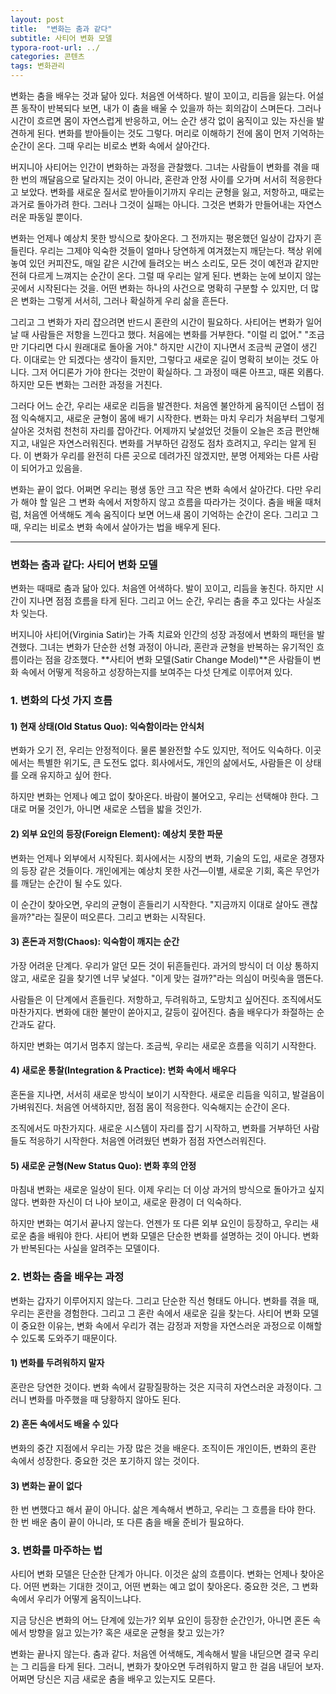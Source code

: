 ```yaml
---
layout: post
title:  "변화는 춤과 같다"
subtitle: 사티어 변화 모델
typora-root-url: ../
categories: 콘텐츠
tags: 변화관리
---
```




변화는 춤을 배우는 것과 닮아 있다. 처음엔 어색하다. 발이 꼬이고, 리듬을 잃는다. 어설픈 동작이 반복되다 보면, 내가 이 춤을 배울 수 있을까 하는 회의감이 스며든다. 그러나 시간이 흐르면 몸이 자연스럽게 반응하고, 어느 순간 생각 없이 움직이고 있는 자신을 발견하게 된다. 변화를 받아들이는 것도 그렇다. 머리로 이해하기 전에 몸이 먼저 기억하는 순간이 온다. 그때 우리는 비로소 변화 속에서 살아간다.

버지니아 사티어는 인간이 변화하는 과정을 관찰했다. 그녀는 사람들이 변화를 겪을 때 한 번의 깨달음으로 달라지는 것이 아니라, 혼란과 안정 사이를 오가며 서서히 적응한다고 보았다. 변화를 새로운 질서로 받아들이기까지 우리는 균형을 잃고, 저항하고, 때로는 과거로 돌아가려 한다. 그러나 그것이 실패는 아니다. 그것은 변화가 만들어내는 자연스러운 파동일 뿐이다.

변화는 언제나 예상치 못한 방식으로 찾아온다. 그 전까지는 평온했던 일상이 갑자기 흔들린다. 우리는 그제야 익숙한 것들이 얼마나 당연하게 여겨졌는지 깨닫는다. 책상 위에 놓여 있던 커피잔도, 매일 같은 시간에 들려오는 버스 소리도, 모든 것이 예전과 같지만 전혀 다르게 느껴지는 순간이 온다. 그럴 때 우리는 알게 된다. 변화는 눈에 보이지 않는 곳에서 시작된다는 것을. 어떤 변화는 하나의 사건으로 명확히 구분할 수 있지만, 더 많은 변화는 그렇게 서서히, 그러나 확실하게 우리 삶을 흔든다.

그리고 그 변화가 자리 잡으려면 반드시 혼란의 시간이 필요하다. 사티어는 변화가 일어날 때 사람들은 저항을 느낀다고 했다. 처음에는 변화를 거부한다. "이럴 리 없어." "조금만 기다리면 다시 원래대로 돌아올 거야." 하지만 시간이 지나면서 조금씩 균열이 생긴다. 이대로는 안 되겠다는 생각이 들지만, 그렇다고 새로운 길이 명확히 보이는 것도 아니다. 그저 어디론가 가야 한다는 것만이 확실하다. 그 과정이 때론 아프고, 때론 외롭다. 하지만 모든 변화는 그러한 과정을 거친다.

그러다 어느 순간, 우리는 새로운 리듬을 발견한다. 처음엔 불안하게 움직이던 스텝이 점점 익숙해지고, 새로운 균형이 몸에 배기 시작한다. 변화는 마치 우리가 처음부터 그렇게 살아온 것처럼 천천히 자리를 잡아간다. 어제까지 낯설었던 것들이 오늘은 조금 편안해지고, 내일은 자연스러워진다. 변화를 거부하던 감정도 점차 흐려지고, 우리는 알게 된다. 이 변화가 우리를 완전히 다른 곳으로 데려가진 않겠지만, 분명 어제와는 다른 사람이 되어가고 있음을.

변화는 끝이 없다. 어쩌면 우리는 평생 동안 크고 작은 변화 속에서 살아간다. 다만 우리가 해야 할 일은 그 변화 속에서 저항하지 않고 흐름을 따라가는 것이다. 춤을 배울 때처럼, 처음엔 어색해도 계속 움직이다 보면 어느새 몸이 기억하는 순간이 온다. 그리고 그때, 우리는 비로소 변화 속에서 살아가는 법을 배우게 된다.



---



### 변화는 춤과 같다: 사티어 변화 모델

변화는 때때로 춤과 닮아 있다. 처음엔 어색하다. 발이 꼬이고, 리듬을 놓친다. 하지만 시간이 지나면 점점 흐름을 타게 된다. 그리고 어느 순간, 우리는 춤을 추고 있다는 사실조차 잊는다.

버지니아 사티어(Virginia Satir)는 가족 치료와 인간의 성장 과정에서 변화의 패턴을 발견했다. 그녀는 변화가 단순한 선형 과정이 아니라, 혼란과 균형을 반복하는 유기적인 흐름이라는 점을 강조했다. **사티어 변화 모델(Satir Change Model)**은 사람들이 변화 속에서 어떻게 적응하고 성장하는지를 보여주는 다섯 단계로 이루어져 있다.

### 1. 변화의 다섯 가지 흐름

#### 1) 현재 상태(Old Status Quo): 익숙함이라는 안식처

변화가 오기 전, 우리는 안정적이다. 물론 불완전할 수도 있지만, 적어도 익숙하다. 이곳에서는 특별한 위기도, 큰 도전도 없다. 회사에서도, 개인의 삶에서도, 사람들은 이 상태를 오래 유지하고 싶어 한다.

하지만 변화는 언제나 예고 없이 찾아온다. 바람이 불어오고, 우리는 선택해야 한다. 그대로 머물 것인가, 아니면 새로운 스텝을 밟을 것인가.

#### 2) 외부 요인의 등장(Foreign Element): 예상치 못한 파문

변화는 언제나 외부에서 시작된다. 회사에서는 시장의 변화, 기술의 도입, 새로운 경쟁자의 등장 같은 것들이다. 개인에게는 예상치 못한 사건—이별, 새로운 기회, 혹은 무언가를 깨닫는 순간이 될 수도 있다.

이 순간이 찾아오면, 우리의 균형이 흔들리기 시작한다. "지금까지 이대로 살아도 괜찮을까?"라는 질문이 떠오른다. 그리고 변화는 시작된다.

#### 3) 혼돈과 저항(Chaos): 익숙함이 깨지는 순간

가장 어려운 단계다. 우리가 알던 모든 것이 뒤흔들린다. 과거의 방식이 더 이상 통하지 않고, 새로운 길을 찾기엔 너무 낯설다. "이게 맞는 걸까?"라는 의심이 머릿속을 맴돈다.

사람들은 이 단계에서 흔들린다. 저항하고, 두려워하고, 도망치고 싶어진다. 조직에서도 마찬가지다. 변화에 대한 불만이 쏟아지고, 갈등이 깊어진다. 춤을 배우다가 좌절하는 순간과도 같다.

하지만 변화는 여기서 멈추지 않는다. 조금씩, 우리는 새로운 흐름을 익히기 시작한다.

#### 4) 새로운 통찰(Integration & Practice): 변화 속에서 배우다

혼돈을 지나면, 서서히 새로운 방식이 보이기 시작한다. 새로운 리듬을 익히고, 발걸음이 가벼워진다. 처음엔 어색하지만, 점점 몸이 적응한다. 익숙해지는 순간이 온다.

조직에서도 마찬가지다. 새로운 시스템이 자리를 잡기 시작하고, 변화를 거부하던 사람들도 적응하기 시작한다. 처음엔 어려웠던 변화가 점점 자연스러워진다.

#### 5) 새로운 균형(New Status Quo): 변화 후의 안정

마침내 변화는 새로운 일상이 된다. 이제 우리는 더 이상 과거의 방식으로 돌아가고 싶지 않다. 변화한 자신이 더 나아 보이고, 새로운 환경이 더 익숙하다.

하지만 변화는 여기서 끝나지 않는다. 언젠가 또 다른 외부 요인이 등장하고, 우리는 새로운 춤을 배워야 한다. 사티어 변화 모델은 단순한 변화를 설명하는 것이 아니다. 변화가 반복된다는 사실을 알려주는 모델이다.

### 2. 변화는 춤을 배우는 과정

변화는 갑자기 이루어지지 않는다. 그리고 단순한 직선 형태도 아니다. 변화를 겪을 때, 우리는 혼란을 경험한다. 그리고 그 혼란 속에서 새로운 길을 찾는다. 사티어 변화 모델이 중요한 이유는, 변화 속에서 우리가 겪는 감정과 저항을 자연스러운 과정으로 이해할 수 있도록 도와주기 때문이다.

#### 1) 변화를 두려워하지 말자

혼란은 당연한 것이다. 변화 속에서 갈팡질팡하는 것은 지극히 자연스러운 과정이다. 그러니 변화를 마주했을 때 당황하지 않아도 된다.

#### 2) 혼돈 속에서도 배울 수 있다

변화의 중간 지점에서 우리는 가장 많은 것을 배운다. 조직이든 개인이든, 변화의 혼란 속에서 성장한다. 중요한 것은 포기하지 않는 것이다.

#### 3) 변화는 끝이 없다

한 번 변했다고 해서 끝이 아니다. 삶은 계속해서 변하고, 우리는 그 흐름을 타야 한다. 한 번 배운 춤이 끝이 아니라, 또 다른 춤을 배울 준비가 필요하다.

### 3. 변화를 마주하는 법

사티어 변화 모델은 단순한 단계가 아니다. 이것은 삶의 흐름이다. 변화는 언제나 찾아온다. 어떤 변화는 기대한 것이고, 어떤 변화는 예고 없이 찾아온다. 중요한 것은, 그 변화 속에서 우리가 어떻게 움직이느냐다.

지금 당신은 변화의 어느 단계에 있는가? 외부 요인이 등장한 순간인가, 아니면 혼돈 속에서 방향을 잃고 있는가? 혹은 새로운 균형을 찾고 있는가?

변화는 끝나지 않는다. 춤과 같다. 처음엔 어색해도, 계속해서 발을 내딛으면 결국 우리는 그 리듬을 타게 된다. 그러니, 변화가 찾아오면 두려워하지 말고 한 걸음 내딛어 보자. 어쩌면 당신은 지금 새로운 춤을 배우고 있는지도 모른다.
